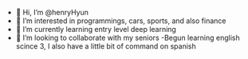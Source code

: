 - 👋 Hi, I’m @henryHyun
- 👀 I’m interested in programmings, cars, sports, and also finance
- 🌱 I’m currently learning entry level deep learning
- 💞️ I’m looking to collaborate with my seniors
-Begun learning english scince 3, I also have a little bit of command on spanish

<!---
henryHyun/henryHyun is a ✨ special ✨ repository because its `README.md` (this file) appears on your GitHub profile.
You can click the Preview link to take a look at your changes.
--->

